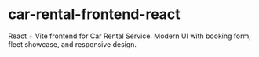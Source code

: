 # car-rental-frontend-react
React + Vite frontend for Car Rental Service. Modern UI with booking form, fleet showcase, and responsive design.
